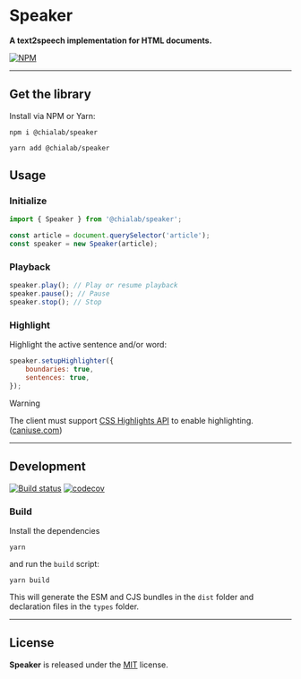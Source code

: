 # Speaker

**A text2speech implementation for HTML documents.**

[![NPM](https://img.shields.io/npm/v/@chialab/speaker.svg)](https://www.npmjs.com/package/@chialab/speaker)

---

## Get the library

Install via NPM or Yarn:

```
npm i @chialab/speaker
```

```
yarn add @chialab/speaker
```

## Usage

### Initialize

```js
import { Speaker } from '@chialab/speaker';

const article = document.querySelector('article');
const speaker = new Speaker(article);
```

### Playback

```js
speaker.play(); // Play or resume playback
speaker.pause(); // Pause
speaker.stop(); // Stop
```

### Highlight

Highlight the active sentence and/or word:

```js
speaker.setupHighlighter({
    boundaries: true,
    sentences: true,
});
```

> [!WARNING]  
> The client must support [CSS Highlights API](https://developer.mozilla.org/en-US/docs/Web/API/CSS_Custom_Highlight_API) to enable highlighting. ([caniuse.com](https://caniuse.com/mdn-api_highlight))

---

## Development

[![Build status](https://github.com/chialab/speaker/workflows/Main/badge.svg)](https://github.com/chialab/speaker/actions?query=workflow%3ABuild)
[![codecov](https://codecov.io/gh/chialab/speaker/branch/main/graph/badge.svg)](https://codecov.io/gh/chialab/speaker)

### Build

Install the dependencies

```
yarn
```

and run the `build` script:

```
yarn build
```

This will generate the ESM and CJS bundles in the `dist` folder and declaration files in the `types` folder.

---

## License

**Speaker** is released under the [MIT](https://github.com/chialab/speaker/blob/main/LICENSE) license.
